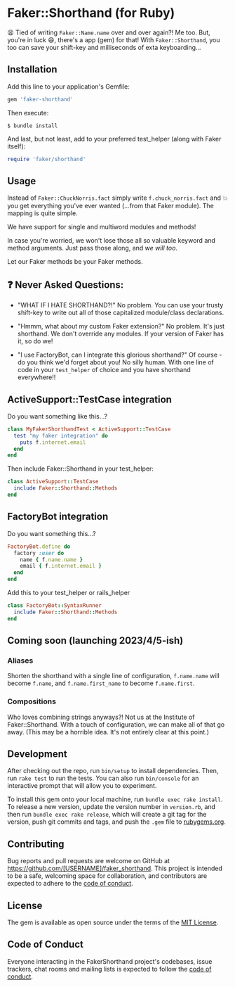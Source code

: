 # Faker::Shorthand (for Ruby)

:tired_face: Tied of writing `Faker::Name.name` over and over again?! Me too. But, you're in luck :smile:, there's a app (gem) for that! With `Faker::Shorthand`, you too can save your shift-key and milliseconds of exta keyboarding...

## Installation

Add this line to your application's Gemfile:

```ruby
gem 'faker-shorthand'
```

Then execute:

    $ bundle install

And last, but not least, add to your preferred test_helper (along with Faker itself):

```ruby
require 'faker/shorthand'
```

## Usage

Instead of `Faker::ChuckNorris.fact` simply write `f.chuck_norris.fact` and :boom: you get everything you've ever wanted (...from that Faker module). The mapping is quite simple.

We have support for single and multiword modules and methods!

In case you're worried, we won't lose those all so valuable keyword and method arguments. Just pass those along, and _we will too_. 

Let our Faker methods be your Faker methods.

## :question: Never Asked Questions:

- "WHAT IF I HATE SHORTHAND?!" No problem. You can use your trusty shift-key to write out all of those capitalized module/class declarations.

- "Hmmm, what about my custom Faker extension?" No problem. It's just shorthand. We don't override any modules. If your version of Faker has it, so do we!

- "I use FactoryBot, can I integrate this glorious shorthand?" Of course - do you think we'd forget about you! No silly human. With one line of code in your `test_helper` of choice and you have shorthand everywhere!!

## ActiveSupport::TestCase integration

Do you want something like this...?
```ruby
class MyFakerShorthandTest < ActiveSupport::TestCase
  test "my faker integration" do
    puts f.internet.email
  end
end
```
Then include Faker::Shorthand in your test_helper:
```ruby
class ActiveSupport::TestCase
  include Faker::Shorthand::Methods
end
```

## FactoryBot integration

Do you want something this...?
```ruby
FactoryBot.define do
  factory :user do
    name { f.name.name }
    email { f.internet.email }
  end
end
```

Add this to your test_helper or rails_helper

```ruby
class FactoryBot::SyntaxRunner
  include Faker::Shorthand::Methods
end
```

## Coming soon (launching 2023/4/5-ish)

### Aliases
Shorten the shorthand with a single line of configuration, `f.name.name` will become `f.name`, and `f.name.first_name` to become `f.name.first`.

### Compositions
Who loves combining strings anyways?! Not us at the Institute of Faker::Shorthand. With a touch of configuration, we can make all of that go away. (This may be a horrible idea. It's not entirely clear at this point.)


## Development

After checking out the repo, run `bin/setup` to install dependencies. Then, run `rake test` to run the tests. You can also run `bin/console` for an interactive prompt that will allow you to experiment.

To install this gem onto your local machine, run `bundle exec rake install`. To release a new version, update the version number in `version.rb`, and then run `bundle exec rake release`, which will create a git tag for the version, push git commits and tags, and push the `.gem` file to [rubygems.org](https://rubygems.org).

## Contributing

Bug reports and pull requests are welcome on GitHub at https://github.com/[USERNAME]/faker_shorthand. This project is intended to be a safe, welcoming space for collaboration, and contributors are expected to adhere to the [code of conduct](https://github.com/[USERNAME]/faker_shorthand/blob/master/CODE_OF_CONDUCT.md).


## License

The gem is available as open source under the terms of the [MIT License](https://opensource.org/licenses/MIT).

## Code of Conduct

Everyone interacting in the FakerShorthand project's codebases, issue trackers, chat rooms and mailing lists is expected to follow the [code of conduct](https://github.com/[USERNAME]/faker_shorthand/blob/master/CODE_OF_CONDUCT.md).
